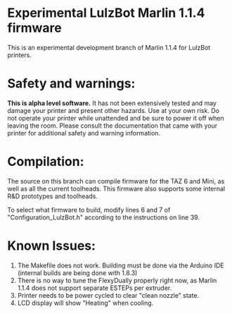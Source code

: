 # Experimental LulzBot Marlin 1.1.4 firmware

This is an experimental development branch of Marlin 1.1.4 for LulzBot printers.

# Safety and warnings:

**This is alpha level software.** It has not been extensively tested and may damage your printer and present other hazards. Use at your own risk. Do not operate your printer while unattended and be sure to power it off when leaving the room. Please consult the documentation that came with your printer for additional safety and warning information.

# Compilation:

The source on this branch can compile firmware for the TAZ 6 and Mini, as well as all the current toolheads. This firmware also supports some internal R&D prototypes and toolheads.

To select what firmware to build, modify lines 6 and 7 of "Configuration_LulzBot.h" according to the instructions on line 39.

# Known Issues:

1. The Makefile does not work. Building must be done via the Arduino IDE (internal builds are being done with 1.8.3)
2. There is no way to tune the FlexyDually properly right now, as Marlin 1.1.4 does not support separate ESTEPs per extruder.
3. Printer needs to be power cycled to clear "clean nozzle" state.
4. LCD display will show "Heating" when cooling.